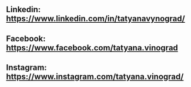 ## Linkedin: https://www.linkedin.com/in/tatyanavynograd/
## Facebook: https://www.facebook.com/tatyana.vinograd
## Instagram: https://www.instagram.com/tatyana.vinograd/
